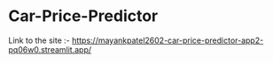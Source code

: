 # Car-Price-Predictor
Link to the site :-
https://mayankpatel2602-car-price-predictor-app2-pq06w0.streamlit.app/

